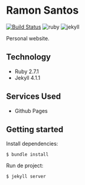 # Ramon Santos
[![Build Status](https://travis-ci.org/ramonsantos/ramonsantos.github.io.svg?branch=main)](https://travis-ci.org/ramonsantos/ramonsantos.github.io)
![ruby](https://img.shields.io/badge/ruby-2.7.1-dc143c)
![jekyll](https://img.shields.io/badge/jekyll-4.1.1-dc143c)

Personal website.

## Technology
  * Ruby 2.7.1
  * Jekyll 4.1.1

## Services Used
  * Github Pages

## Getting started

Install dependencies:

    $ bundle install

Run de project:

    $ jekyll server

